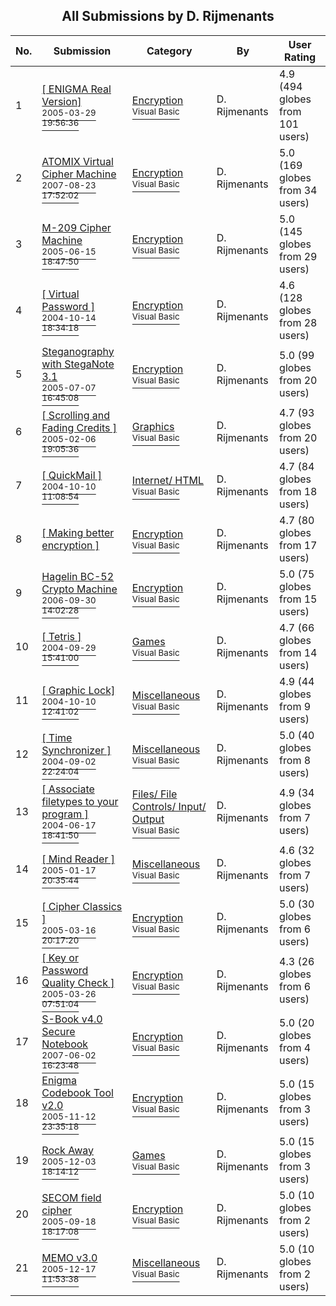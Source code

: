 ﻿<div align="center">

## All Submissions by D\. Rijmenants

</div>

No.  | Submission | Category | By   | User Rating
---- | ---------- | -------- | ---- | -----------
1 | [\[ ENIGMA Real Version\]<br /><sup>2005-03-29 19:56:36</sup>](https://github.com/Planet-Source-Code/d-rijmenants-enigma-real-version__1-56827) | [Encryption<br /><sup>Visual Basic</sup>](../ByCategory/encryption__1-48.md) | D\. Rijmenants | 4.9 (494 globes from 101 users)
2 | [ATOMIX Virtual Cipher Machine<br /><sup>2007-08-23 17:52:02</sup>](https://github.com/Planet-Source-Code/d-rijmenants-atomix-virtual-cipher-machine__1-66151) | [Encryption<br /><sup>Visual Basic</sup>](../ByCategory/encryption__1-48.md) | D\. Rijmenants | 5.0 (169 globes from 34 users)
3 | [M\-209 Cipher Machine<br /><sup>2005-06-15 18:47:50</sup>](https://github.com/Planet-Source-Code/d-rijmenants-m-209-cipher-machine__1-61023) | [Encryption<br /><sup>Visual Basic</sup>](../ByCategory/encryption__1-48.md) | D\. Rijmenants | 5.0 (145 globes from 29 users)
4 | [\[ Virtual Password \]<br /><sup>2004-10-14 18:34:18</sup>](https://github.com/Planet-Source-Code/d-rijmenants-virtual-password__1-56714) | [Encryption<br /><sup>Visual Basic</sup>](../ByCategory/encryption__1-48.md) | D\. Rijmenants | 4.6 (128 globes from 28 users)
5 | [Steganography with StegaNote 3\.1<br /><sup>2005-07-07 16:45:08</sup>](https://github.com/Planet-Source-Code/d-rijmenants-steganography-with-steganote-3-1__1-61511) | [Encryption<br /><sup>Visual Basic</sup>](../ByCategory/encryption__1-48.md) | D\. Rijmenants | 5.0 (99 globes from 20 users)
6 | [\[ Scrolling and Fading Credits \]<br /><sup>2005-02-06 19:05:36</sup>](https://github.com/Planet-Source-Code/d-rijmenants-scrolling-and-fading-credits__1-58729) | [Graphics<br /><sup>Visual Basic</sup>](../ByCategory/graphics__1-46.md) | D\. Rijmenants | 4.7 (93 globes from 20 users)
7 | [\[ QuickMail \]<br /><sup>2004-10-10 11:08:54</sup>](https://github.com/Planet-Source-Code/d-rijmenants-quickmail__1-56565) | [Internet/ HTML<br /><sup>Visual Basic</sup>](../ByCategory/internet-html__1-34.md) | D\. Rijmenants | 4.7 (84 globes from 18 users)
8 | [\[ Making better encryption \]<br />](https://github.com/Planet-Source-Code/d-rijmenants-making-better-encryption__1-54819) | [Encryption<br /><sup>Visual Basic</sup>](../ByCategory/encryption__1-48.md) | D\. Rijmenants | 4.7 (80 globes from 17 users)
9 | [Hagelin BC\-52 Crypto Machine<br /><sup>2006-09-30 14:02:28</sup>](https://github.com/Planet-Source-Code/d-rijmenants-hagelin-bc-52-crypto-machine__1-66757) | [Encryption<br /><sup>Visual Basic</sup>](../ByCategory/encryption__1-48.md) | D\. Rijmenants | 5.0 (75 globes from 15 users)
10 | [\[ Tetris \]<br /><sup>2004-09-29 15:41:00</sup>](https://github.com/Planet-Source-Code/d-rijmenants-tetris__1-56415) | [Games<br /><sup>Visual Basic</sup>](../ByCategory/games__1-38.md) | D\. Rijmenants | 4.7 (66 globes from 14 users)
11 | [\[ Graphic Lock\]<br /><sup>2004-10-10 12:41:02</sup>](https://github.com/Planet-Source-Code/d-rijmenants-graphic-lock__1-56647) | [Miscellaneous<br /><sup>Visual Basic</sup>](../ByCategory/miscellaneous__1-1.md) | D\. Rijmenants | 4.9 (44 globes from 9 users)
12 | [\[ Time Synchronizer \]<br /><sup>2004-09-02 22:24:04</sup>](https://github.com/Planet-Source-Code/d-rijmenants-time-synchronizer__1-56177) | [Miscellaneous<br /><sup>Visual Basic</sup>](../ByCategory/miscellaneous__1-1.md) | D\. Rijmenants | 5.0 (40 globes from 8 users)
13 | [\[ Associate filetypes to your program \]<br /><sup>2004-06-17 18:41:50</sup>](https://github.com/Planet-Source-Code/d-rijmenants-associate-filetypes-to-your-program__1-54397) | [Files/ File Controls/ Input/ Output<br /><sup>Visual Basic</sup>](../ByCategory/files-file-controls-input-output__1-3.md) | D\. Rijmenants | 4.9 (34 globes from 7 users)
14 | [\[ Mind Reader \]<br /><sup>2005-01-17 20:35:44</sup>](https://github.com/Planet-Source-Code/d-rijmenants-mind-reader__1-58332) | [Miscellaneous<br /><sup>Visual Basic</sup>](../ByCategory/miscellaneous__1-1.md) | D\. Rijmenants | 4.6 (32 globes from 7 users)
15 | [\[ Cipher Classics \]<br /><sup>2005-03-16 20:17:20</sup>](https://github.com/Planet-Source-Code/d-rijmenants-cipher-classics__1-58970) | [Encryption<br /><sup>Visual Basic</sup>](../ByCategory/encryption__1-48.md) | D\. Rijmenants | 5.0 (30 globes from 6 users)
16 | [\[ Key or Password Quality Check \]<br /><sup>2005-03-26 07:51:04</sup>](https://github.com/Planet-Source-Code/d-rijmenants-key-or-password-quality-check__1-54437) | [Encryption<br /><sup>Visual Basic</sup>](../ByCategory/encryption__1-48.md) | D\. Rijmenants | 4.3 (26 globes from 6 users)
17 | [S\-Book v4\.0 Secure Notebook<br /><sup>2007-06-02 16:23:48</sup>](https://github.com/Planet-Source-Code/d-rijmenants-s-book-v4-0-secure-notebook__1-68732) | [Encryption<br /><sup>Visual Basic</sup>](../ByCategory/encryption__1-48.md) | D\. Rijmenants | 5.0 (20 globes from 4 users)
18 | [Enigma Codebook Tool v2\.0<br /><sup>2005-11-12 23:35:18</sup>](https://github.com/Planet-Source-Code/d-rijmenants-enigma-codebook-tool-v2-0__1-63235) | [Encryption<br /><sup>Visual Basic</sup>](../ByCategory/encryption__1-48.md) | D\. Rijmenants | 5.0 (15 globes from 3 users)
19 | [Rock Away<br /><sup>2005-12-03 18:14:12</sup>](https://github.com/Planet-Source-Code/d-rijmenants-rock-away__1-63470) | [Games<br /><sup>Visual Basic</sup>](../ByCategory/games__1-38.md) | D\. Rijmenants | 5.0 (15 globes from 3 users)
20 | [SECOM field cipher<br /><sup>2005-09-18 18:17:08</sup>](https://github.com/Planet-Source-Code/d-rijmenants-secom-field-cipher__1-62602) | [Encryption<br /><sup>Visual Basic</sup>](../ByCategory/encryption__1-48.md) | D\. Rijmenants | 5.0 (10 globes from 2 users)
21 | [MEMO v3\.0<br /><sup>2005-12-17 11:53:38</sup>](https://github.com/Planet-Source-Code/d-rijmenants-memo-v3-0__1-63695) | [Miscellaneous<br /><sup>Visual Basic</sup>](../ByCategory/miscellaneous__1-1.md) | D\. Rijmenants | 5.0 (10 globes from 2 users)
